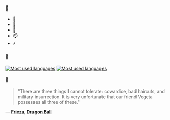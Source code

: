 ### 👋

- 🔭
- 🌱
- 💬
- 📫
- ⚡

#### 🧏

[![Most used languages](https://github-readme-stats-aynah.vercel.app/api/top-langs/?username=aynh&theme=solarized-dark&langs_count=6&layout=compact&hide_title=true)](https://github.com/anuraghazra/github-readme-stats#gh-dark-mode-only)
[![Most used languages](https://github-readme-stats-aynah.vercel.app/api/top-langs/?username=aynh&theme=solarized-light&langs_count=6&layout=compact&hide_title=true)](https://github.com/anuraghazra/github-readme-stats#gh-light-mode-only)

#### 💬

> "There are three things I cannot tolerate: cowardice, bad haircuts, and military insurrection. It is very unfortunate that our friend Vegeta possesses all three of these."

&mdash; [**Frieza**](https://myanimelist.net/character.php?q=Frieza&cat=character), [**Dragon Ball**](https://myanimelist.net/search/all?q=Dragon%20Ball&cat=all)
